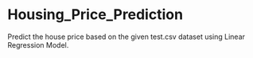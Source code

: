 # Housing_Price_Prediction
Predict the house price based on the given test.csv dataset using Linear Regression Model.
